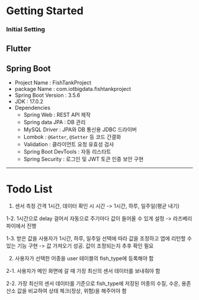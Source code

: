 # Getting Started

### Initial Setting
Flutter
---
## Spring Boot
- Project Name : FishTankProject
- package Name : com.iotbigdata.fishtankproject
- Spring Boot Version : 3.5.6
- JDK : 17.0.2
- Dependencies
  - Spring Web : REST API 제작
  - Spring data JPA : DB 관리
  - MySQL Driver : JPA와 DB 통신용 JDBC 드라이버
  - Lombok : `@Getter`, `@Setter` 등 코드 간결화
  - Validation : 클라이언트 요청 유효성 검사
  - Spring Boot DevTools : 자동 리스타트
  - Spring Security : 로그인 및 JWT 토큰 인증 보안 구현
 
---

# Todo List
1. 센서 측정 간격 1시간, 데이터 확인 시 시간 -> 1시간, 하루, 일주일(평균 내기)

1-2. 1시간으로 delay 걸어서 자동으로 주기마다 값이 들어올 수 있게 설정 -> 라즈베리파이에서 진행
   
1-3. 받은 값을 사용자가 1시간, 하루, 일주일 선택에 따라 값을 조정하고 앱에 리턴할 수 있는 기능 구현 -> 값 가져오기 성공. 값이 조정되는지 추후 확인 필요

2. 사용자가 선택한 어종을 user 테이블의 fish_type에 등록해야 함

2-1. 사용자가 메인 화면에 갈 때 가장 최신의 센서 데이터를 보내줘야 함

2-2. 가장 최신의 센서 데이터를 기준으로 fish_type에 저장된 어종의 수질, 수온, 용존 산소 값을 비교하여 상태 체크(정상, 위험)을 해주어야 함
